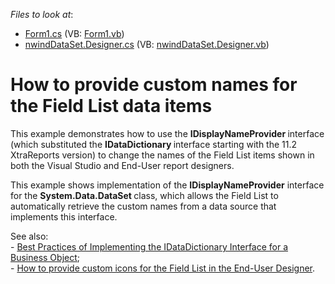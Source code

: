 <!-- default file list -->
*Files to look at*:

* [Form1.cs](./CS/Form1.cs) (VB: [Form1.vb](./VB/Form1.vb))
* [nwindDataSet.Designer.cs](./CS/nwindDataSet.Designer.cs) (VB: [nwindDataSet.Designer.vb](./VB/nwindDataSet.Designer.vb))
<!-- default file list end -->
# How to provide custom names for the Field List data items


<p>This example demonstrates how to use the <strong>IDisplayNameProvider </strong>interface (which substituted the <strong>IDataDictionary </strong>interface starting with the 11.2 XtraReports version) to change the names of the Field List items shown in both the Visual Studio and End-User report designers. </p><p>This example shows implementation of the <strong>IDisplayNameProvider</strong> interface for the <strong>System.Data.DataSet </strong>class, which allows the Field List to automatically retrieve the custom names from a data source that implements this interface.</p><p>See also:<br />
- <a href="https://www.devexpress.com/Support/Center/p/E667">Best Practices of Implementing the IDataDictionary Interface for a Business Object</a>;<br />
- <a href="https://www.devexpress.com/Support/Center/p/E2706">How to provide custom icons for the Field List in the End-User Designer</a>.</p>

<br/>



